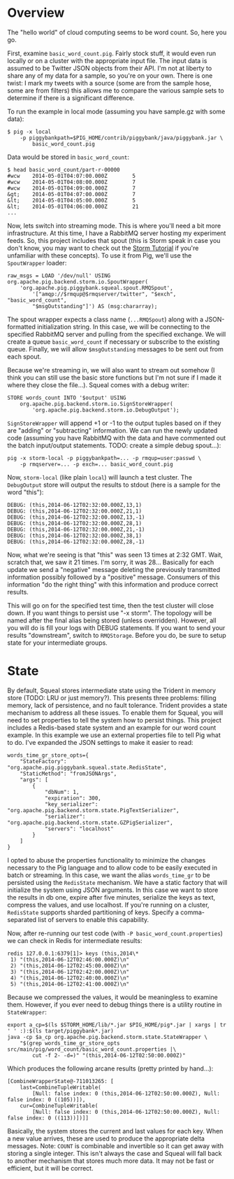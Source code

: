 Overview
========

The "hello world" of cloud computing seems to be word count.  So, here you go.

First, examine `basic_word_count.pig`.  Fairly stock stuff, it would even run
locally or on a cluster with the appropriate input file.  The input data is
assumed to be Twitter JSON objects from their API.  I'm not at liberty to
share any of my data for a sample, so you're on your own.  There is one twist:
I mark my tweets with a source (some are from the sample hose, some are from filters)
this allows me to compare the various sample sets to determine if there is
a significant difference.

To run the example in local mode (assuming you have sample.gz with some data):

    $ pig -x local 
        -p piggybankpath=$PIG_HOME/contrib/piggybank/java/piggybank.jar \
            basic_word_count.pig

Data would be stored in `basic_word_count`:

    $ head basic_word_count/part-r-00000
    #wcw    2014-05-01T04:07:00.000Z        5
    #wcw    2014-05-01T04:08:00.000Z        7
    #wcw    2014-05-01T04:09:00.000Z        7
    &gt;    2014-05-01T04:07:00.000Z        7
    &lt;    2014-05-01T04:05:00.000Z        5
    &lt;    2014-05-01T04:06:00.000Z        21
    ...

Now, lets switch into streaming mode.  This is where you'll need a bit more
infrastructure.  At this time, I have a RabbitMQ server hosting my experiment
feeds.  So, this project includes that spout (this is Storm speak in case you
don't know, you may want to check out the 
[Storm Tutorial](http://storm.incubator.apache.org/documentation/Tutorial.html) 
if you're unfamiliar with these concepts).  To use it from Pig, we'll use the
`SpoutWrapper` loader:

    raw_msgs = LOAD '/dev/null' USING org.apache.pig.backend.storm.io.SpoutWrapper(
        'org.apache.pig.piggybank.squeal.spout.RMQSpout', 
            '["amqp://$rmqup@$rmqserver/twitter", "$exch", "basic_word_count", 
            "$msgOutstanding"]') AS (msg:chararray);

The spout wrapper expects a class name (`...RMQSpout`) along with a JSON-formatted
initialization string.  In this case, we will be connecting to the specified
RabbitMQ server and pulling from the specified exchange.  We will create a queue
`basic_word_count` if necessary or subscribe to the existing queue.  Finally,
we will allow `$msgOutstanding` messages to be sent out from each spout.

Because we're streaming in, we will also want to stream out somehow (I think you
can still use the basic store functions but I'm not sure if I made it where they
close the file...).  Squeal comes with a debug writer:

    STORE words_count INTO '$output' USING 
        org.apache.pig.backend.storm.io.SignStoreWrapper(
            'org.apache.pig.backend.storm.io.DebugOutput');

`SignStoreWrapper` will append +1 or -1 to the output tuples based on if they
are "adding" or "subtracting" information.  We can run the newly updated code
(assuming you have RabbitMQ with the data and have commented out the batch
input/output statements.  TODO: create a simple debug spout...):

    pig -x storm-local -p piggybankpath=... -p rmqup=user:passwd \
        -p rmqserver=... -p exch=... basic_word_count.pig
    
Now, `storm-local` (like plain `local`) will launch a test cluster.  The `DebugOutput`
store will output the results to stdout (here is a sample for the word "this"):

    DEBUG: (this,2014-06-12T02:32:00.000Z,13,1)
    DEBUG: (this,2014-06-12T02:32:00.000Z,21,1)
    DEBUG: (this,2014-06-12T02:32:00.000Z,13,-1)
    DEBUG: (this,2014-06-12T02:32:00.000Z,28,1)
    DEBUG: (this,2014-06-12T02:32:00.000Z,21,-1)
    DEBUG: (this,2014-06-12T02:32:00.000Z,38,1)
    DEBUG: (this,2014-06-12T02:32:00.000Z,28,-1)

Now, what we're seeing is that "this" was seen 13 times at 2:32 GMT.  Wait,
scratch that, we saw it 21 times.  I'm sorry, it was 28...  Basically for
each update we send a "negative" message deleting the previously transmitted 
information possibly followed by a "positive" message.  Consumers of this information
"do the right thing" with this information and produce correct results.

This will go on for the specified test time, then the test cluster will close down.
If you want things to persist use "-x storm".  The topology will be named after the
final alias being stored (unless overridden).  However, all you will do is fill your 
logs with DEBUG statements.  If you want to send your results "downstream", switch 
to `RMQStorage`.  Before you do, be sure to setup state for your intermediate groups.

State
=====

By default, Squeal stores intermediate state using the Trident in memory store (TODO: LRU or just memory?).
This presents three problems: filling memory, lack of persistence, and no fault tolerance.
Trident provides a state mechanism to address all these issues.  To enable them for Squeal,
you will need to set properties to tell the system how to persist things.  This project
includes a Redis-based state system and an example for our word count example.  In this example we
use an external properties file to tell Pig what to do.  I've expanded the JSON settings to make
it easier to read:

    words_time_gr_store_opts={
        "StateFactory": "org.apache.pig.piggybank.squeal.state.RedisState",
        "StaticMethod": "fromJSONArgs",
        "args": [
            {
                "dbNum": 1,
                "expiration": 300,
                "key_serializer": "org.apache.pig.backend.storm.state.PigTextSerializer",
                "serializer": "org.apache.pig.backend.storm.state.GZPigSerializer",
                "servers": "localhost"
            }
        ]
    }

I opted to abuse the properties functionality to minimize the changes necessary to the Pig
language and to allow code to be easily executed in batch or streaming.  In this case,
we want the alias `words_time_gr` to be persisted using the `RedisState` mechanism.
We have a static factory that will initialize the system using JSON arguments.  In this case
we want to store the results in db one, expire after five minutes, serialize the keys
as text, compress the values, and use localhost.  If you're running on a cluster, `RedisState`
supports sharded partitioning of keys.  Specify a comma-separated list of servers to enable
this capability.
    
Now, after re-running our test code (with `-P basic_word_count.properties`) we can check in
Redis for intermediate results:

    redis 127.0.0.1:6379[1]> keys (this,2014\*
     1) "(this,2014-06-12T02:46:00.000Z)\n"
     2) "(this,2014-06-12T02:45:00.000Z)\n"
     3) "(this,2014-06-12T02:42:00.000Z)\n"
     4) "(this,2014-06-12T02:40:00.000Z)\n"
     5) "(this,2014-06-12T02:41:00.000Z)\n"

Because we compressed the values, it would be meaningless to examine them.  However, if you
ever need to debug things there is a utility routine in `StateWrapper`:

    export a_cp=$(ls $STORM_HOME/lib/*.jar $PIG_HOME/pig*.jar | xargs | tr ' ' :):$(ls target/piggybank*.jar)
    java -cp $a_cp org.apache.pig.backend.storm.state.StateWrapper \
        "$(grep words_time_gr_store_opts src/main/pig/word_count/basic_word_count.properties |\
            cut -f 2- -d=)" "(this,2014-06-12T02:50:00.000Z)"

Which produces the following arcane results (pretty printed by hand...):

    [CombineWrapperState@-711013265: [
        last=CombineTupleWritable(
            [Null: false index: 0 (this,2014-06-12T02:50:00.000Z), Null: false index: 0 ((105))]), 
        cur=CombineTupleWritable(
            [Null: false index: 0 (this,2014-06-12T02:50:00.000Z), Null: false index: 0 ((113))])]]

Basically, the system stores the current and last values for each key.  When a new value
arrives, these are used to produce the appropriate delta messages.  Note: `COUNT` is combinable and
invertible so it can get away with storing a single integer.  This isn't always the case and Squeal
will fall back to another mechanism that stores much more data.  It may not be fast or efficient,
but it will be correct.
